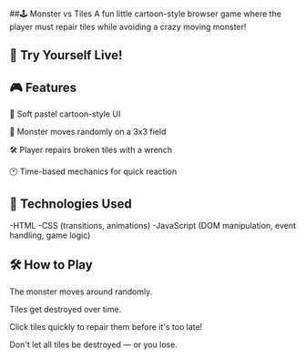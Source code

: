 ##﻿🕹️ Monster vs Tiles
A fun little cartoon-style browser game where the player must repair tiles while avoiding a crazy moving monster!

## 🔫 Try Yourself Live! 

## 🎮 Features

🎨 Soft pastel cartoon-style UI

👾 Monster moves randomly on a 3x3 field

🛠️ Player repairs broken tiles with a wrench

🕐 Time-based mechanics for quick reaction

## 🚀 Technologies Used
-HTML 
-CSS (transitions, animations)
-JavaScript (DOM manipulation, event handling, game logic)

## 🛠️ How to Play
The monster moves around randomly.

Tiles get destroyed over time.

Click tiles quickly to repair them before it's too late!

Don't let all tiles be destroyed — or you lose.
